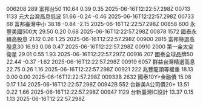 006208	289	富邦台50	110.64	0.39	0.35	2025-06-16T12:22:57.298Z
00713	1133	元大台灣高息低波	51.66	-0.24	-0.46	2025-06-16T12:22:57.298Z
00733	68	富邦臺灣中小	38.18	-0.84	-2.15	2025-06-16T12:22:57.298Z
00858	600	永豐美國500大	29.50	0.20	0.68	2025-06-16T12:22:57.298Z
00878	1572	國泰永續高股息	21.12	0.26	1.25	2025-06-16T12:22:57.298Z
00900	2815	富邦特選高股息30	16.93	0.08	0.47	2025-06-16T12:22:57.298Z
00910	2000	第一金太空衛星	29.01	0.55	1.93	2025-06-16T12:22:57.297Z
00916	207	國泰全球品牌50	22.44	-0.37	-1.62	2025-06-16T12:22:57.298Z
00919	6057	群益台灣精選高息	22.75	0.26	1.16	2025-06-16T12:22:57.298Z
00921	222	兆豐龍頭等權重	18.13	0.00	0.00	2025-06-16T12:22:57.298Z
00933B	2632	國泰10Y+金融債	15.08	0.17	1.14	2025-06-16T12:22:57.298Z
00942B	552	台新美A公司債20+	13.51	0.22	1.66	2025-06-16T12:22:57.298Z
00947	1129	台新臺灣IC設計	13.37	0.15	1.13	2025-06-16T12:22:57.298Z